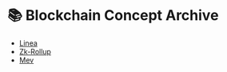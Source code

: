 # 📚 Blockchain Concept Archive
- [Linea](2025-07-07-12-35.md)
- [Zk-Rollup](2025-07-08-11-49.md)
- [Mev](2025-07-07-12-37.md)
